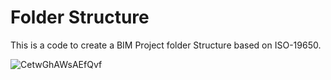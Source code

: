 # Folder Structure
This is a code to create a BIM Project folder Structure based on ISO-19650.

![CetwGhAWsAEfQvf](https://user-images.githubusercontent.com/106202530/189770703-757b3e08-4576-4d09-8099-69182648ce43.jpg)
